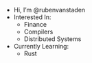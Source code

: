 - Hi, I’m @rubenvanstaden
- Interested In:
  - Finance
  - Compilers
  - Distributed Systems
- Currently Learning:
  - Rust
